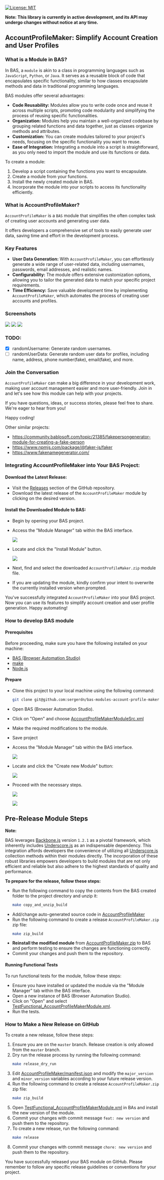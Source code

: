 [![License: MIT](https://img.shields.io/badge/License-MIT-yellow.svg)](https://opensource.org/licenses/MIT)

**Note: This library is currently in active development, and its API may undergo changes without notice at any time.**

## AccountProfileMaker: Simplify Account Creation and User Profiles

### What is a Module in BAS?

In BAS, a `module` is akin to a class in programming languages such as `JavaScript`, `Python`, or `Java`.
It serves as a reusable block of code that encapsulates specific functionality, similar to how classes encapsulate
methods and data in traditional programming languages.

BAS modules offer several advantages:

- **Code Reusability:** Modules allow you to write code once and reuse it across multiple scripts, promoting code
  modularity and simplifying the process of reusing specific functionalities.
- **Organization:** Modules help you maintain a well-organized codebase by grouping related functions and data together,
  just as classes organize methods and attributes.
- **Customization:** You can create modules tailored to your project's needs, focusing on the specific functionality you
  want to reuse.
- **Ease of Integration:** Integrating a module into a script is straightforward, as you only need to import the module
  and use its functions or data.

To create a module:

1. Develop a script containing the functions you want to encapsulate.
2. Create a module from your functions.
3. Install the newly created module in BAS.
4. Incorporate the module into your scripts to access its functionality efficiently.

### What is AccountProfileMaker?

`AccountProfileMaker` is a `BAS` module that simplifies the often complex task of creating user accounts and generating
user data.

It offers developers a comprehensive set of tools to easily generate user data, saving time and effort in the
development process.

### Key Features

- **User Data Generation:** With `AccountProfileMaker`, you can effortlessly generate a wide range of user-related data,
  including usernames, passwords, email addresses, and realistic names.
- **Configurability:** The module offers extensive customization options, allowing you to tailor the generated data to
  match your specific project requirements.
- **Time Efficiency:** Save valuable development time by implementing `AccountProfileMaker`, which automates the process
  of creating user accounts and profiles.

### Screenshots

![](./docs/images/main_menu.png)
![](./docs/images/api_buildFullUserRecord.png)
![](./docs/images/api_randomFirstNameByCountry.png)

### TODO:

- [x] randomUsername: Generate random usernames.
- [ ] randomUserData: Generate random user data for profiles, including name, address, phone number(fake),
  email(fake), and more.

### Join the Conversation

`AccountProfileMaker` can make a big difference in your development work, making user account management easier
and more user-friendly. Join in and let's see how this module can help with your projects.

If you have questions, ideas, or success stories, please feel free to share. We're eager to hear from you!

Happy coding!

Other similar projects:

- https://community.bablosoft.com/topic/21385/fakepersongenerator-module-for-creating-a-fake-person
- https://www.npmjs.com/package/@faker-js/faker
- https://www.fakenamegenerator.com/

### Integrating AccountProfileMaker into Your BAS Project:

#### Download the Latest Release:

- Visit the [Releases](https://github.com/sergerdn/bas-modules-account-profile-maker/releases) section of the GitHub
  repository.
- Download the latest release of the `AccountProfileMaker` module by clicking on the desired version.

#### Install the Downloaded Module to BAS:

- Begin by opening your BAS project.
- Access the "Module Manager" tab within the BAS interface.

  ![](./docs/images/install_1.png)

- Locate and click the "Install Module" button.

  ![](./docs/images/install_2.png)

- Next, find and select the downloaded `AccountProfileMaker.zip` module file.
- If you are updating the module, kindly confirm your intent to overwrite the currently installed version when prompted.

You've successfully integrated `AccountProfileMaker` into your BAS project. Now you can use its features to simplify
account creation and user profile generation. Happy automating!

### How to develop BAS module

#### Prerequisites

Before proceeding, make sure you have the following installed on your machine:

- [BAS (Browser Automation Studio)](https://bablosoft.com/shop/BrowserAutomationStudio)
- [make](https://community.chocolatey.org/packages/make)
- [Node.js](https://nodejs.org/en/download)

#### Prepare

- Clone this project to your local machine using the following command:
  ```bash
  git clone git@github.com:sergerdn/bas-modules-account-profile-maker.git 
  ``` 
- Open BAS (Browser Automation Studio).
- Click on "Open" and choose [AccountProfileMakerModuleSrc.xml](bas_scripts/AccountProfileMakerModuleSrc.xml)
- Make the required modifications to the module.
- Save project
- Access the "Module Manager" tab within the BAS interface.

  ![](./docs/images/install_1.png)

- Locate and click the "Create new Module" button:

  ![](./docs/images/create_1.png)

- Proceed with the necessary steps.

  ![](./docs/images/create_2.png)

  ![](./docs/images/create_3.png)

## Pre-Release Module Steps

**Note:**

BAS leverages [Backbone.js](https://backbonejs.org/#Collection-Underscore-Methods) version `1.2.1` as a pivotal
framework, which inherently includes [Underscore.js](https://underscorejs.org/#collections) as an indispensable
dependency. This integration affords developers the convenience of utilizing
all [Underscore.js](https://underscorejs.org/#collections) collection methods within their modules directly. The
incorporation of these robust libraries empowers developers to build modules that are not only efficient and reliable
but also adhere to the highest standards of quality and performance.

**To prepare for the release, follow these steps:**

- Run the following command to copy the contents from the BAS created folder to the project directory and unzip it:
  ```bash
  make copy_and_unzip_build
  ```
- Add/change auto-generated source code
  in [AccountProfileMaker](bas_scripts/modules/compiled/AccountProfileMaker/AccountProfileMaker)
- Run the following command to create a release `AccountProfileMaker.zip` zip file:
  ```bash
  make zip_build
  ```
- **Reinstall the modified module** from [AccountProfileMaker.zip](bas_scripts/modules/compiled/AccountProfileMaker.zip)
  to BAS and perform testing to ensure the changes are functioning correctly.
- Commit your changes and push them to the repository.

#### Running Functional Tests

To run functional tests for the module, follow these steps:

- Ensure you have installed or updated the module via the "Module Manager" tab within the BAS interface.
- Open a new instance of BAS (Browser Automation Studio).
- Click on "Open" and
  select [TestFunctional_AccountProfileMakerModule.xml](bas_scripts/TestFunctional_AccountProfileMakerModule.xml).
- Run the tests.

### How to Make a New Release on GitHub

To create a new release, follow these steps:

1. Ensure you are on the `master` branch. Release creation is only allowed from the `master` branch.
2. Dry run the release process by running the following command:
    ```bash
    make release_dry_run
    ```
3. Edit
   [AccountProfileMaker/manifest.json](bas_scripts/modules/compiled/AccountProfileMaker/AccountProfileMaker/manifest.json)
   and modify the `major_version` and `minor_version` variables according to your future release version.
4. Run the following command to create a release `AccountProfileMaker.zip` zip file:
    ```bash
    make zip_build
    ```
5. Open [TestFunctional_AccountProfileMakerModule.xml](bas_scripts/TestFunctional_AccountProfileMakerModule.xml) in BAs
   and install the new version of the module.
6. Commit your changes with commit message `feat: new version` and push them to the repository.
7. To create a new release, run the following command:
    ```bash
    make release
    ```
8. Commit your changes with commit message `chore: new version` and push them to the repository.

You have successfully released your BAS module on GitHub. Please remember to follow any specific release guidelines or
conventions for your project.
